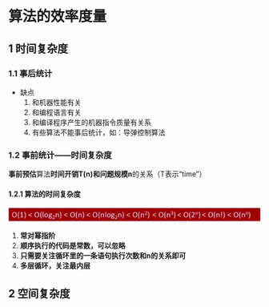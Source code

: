 # 算法的效率度量

## 1 时间复杂度

### 1.1 事后统计

* 缺点
  1. 和机器性能有关
  2. 和编程语言有关
  3. 和编译程序产生的机器指令质量有关系
  4. 有些算法不能事后统计，如：导弹控制算法

### 1.2 事前统计——时间复杂度

**事前预估**算法**时间开销T\(n\)**和**问题规模n**的关系（T表示“time”）

#### 1.2.1 算法的时间复杂度

![](../../.gitbook/assets/shi-jian-fu-za-du-.png)

1. **常对幂指阶**
2. **顺序执行的代码是常数，可以忽略**
3. **只需要关注循环里的一条语句执行次数和n的关系即可**
4. **多层循环，关注最内层**

## 2 空间复杂度

